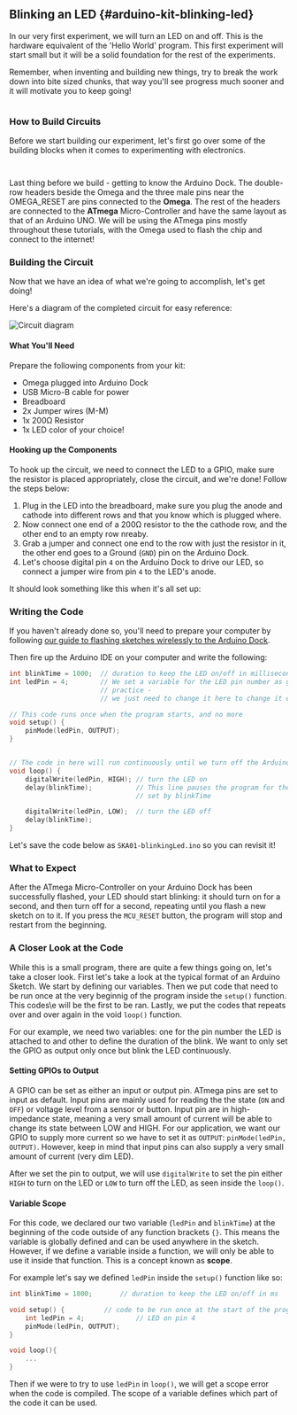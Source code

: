 ## Blinking an LED {#arduino-kit-blinking-led}

In our very first experiment, we will turn an LED on and off. This is the hardware equivalent of the 'Hello World' program. This first experiment will start small but it will be a solid foundation for the rest of the experiments.

<!-- // TODO: IMAGE insert a gif of what this experiment will accomplish, need to get people excited! -->


Remember, when inventing and building new things, try to break the work down into bite sized chunks, that way you'll see progress much sooner and it will motivate you to keep going!

<!-- LEDs -->
```{r child = '../../shared/led.md'}
```

### How to Build Circuits

Before we start building our experiment, let's first go over some of the building blocks when it comes to experimenting with electronics.

<!-- Jumper wires -->
```{r child = '../../shared/jumper-wires.md'}
```

<!-- Breadboard -->
```{r child = '../../shared/breadboard.md'}
```

Last thing before we build - getting to know the Arduino Dock. The double-row headers beside the Omega and the three male pins near the OMEGA_RESET are pins connected to the **Omega**. The rest of the headers are connected to the **ATmega** Micro-Controller and have the same layout as that of an Arduino UNO. We will be using the ATmega pins mostly throughout these tutorials, with the Omega used to flash the chip and connect to the internet!


### Building the Circuit

Now that we have an idea of what we're going to accomplish, let's get doing!

Here's a diagram of the completed circuit for easy reference:

<!-- // DONE: CIRCUIT DIAGRAM -->
![Circuit diagram](https://raw.githubusercontent.com/OnionIoT/Onion-Docs/master/Omega2/Kit-Guides/Arduino/diagrams/01-circuit-diagram.png)

#### What You'll Need

Prepare the following components from your kit:

* Omega plugged into Arduino Dock
* USB Micro-B cable for power
* Breadboard
* 2x Jumper wires (M-M)
* 1x 200Ω Resistor
* 1x LED color of your choice!

#### Hooking up the Components

To hook up the circuit, we need to connect the LED to a GPIO, make sure the resistor is placed appropriately, close the circuit, and we're done! Follow the steps below:

1. Plug in the LED into the breadboard, make sure you plug the anode and cathode into different rows and that you know which is plugged where.
1. Now connect one end of a 200Ω resistor to the the cathode row, and the other end to an empty row nreaby.
1. Grab a jumper and connect one end to the row with just the resistor in it, the other end goes to a Ground (`GND`) pin on the Arduino Dock.
1. Let's choose digital pin `4` on the Arduino Dock to drive our LED, so connect a jumper wire from pin `4` to the LED's anode.

It should look something like this when it's all set up:

<!-- // TODO: IMAGE of finished circuit -->


### Writing the Code

If you haven't already done so, you'll need to prepare your computer by following [our guide to flashing sketches wirelessly to the Arduino Dock](#flash-arduino-dock-wirelessly).

Then fire up the Arduino IDE on your computer and write the following:

```c
int blinkTime = 1000;  // duration to keep the LED on/off in milliseconds
int ledPin = 4;        // We set a variable for the LED pin number as good
                       // practice -
                       // we just need to change it here to change it everywhere

// This code runs once when the program starts, and no more
void setup() {			
    pinMode(ledPin, OUTPUT);
}


// The code in here will run continuously until we turn off the Arduino
void loop() {			
    digitalWrite(ledPin, HIGH); // turn the LED on
    delay(blinkTime);           // This line pauses the program for the amount
                                // set by blinkTime

    digitalWrite(ledPin, LOW);  // turn the LED off
    delay(blinkTime);
}
```

Let's save the code below as `SKA01-blinkingLed.ino` so you can revisit it!

### What to Expect

After the ATmega Micro-Controller on your Arduino Dock has been successfully flashed, your LED should start blinking: it should turn on for a second, and then turn off for a second, repeating until you flash a new sketch on to it. If you press the `MCU_RESET` button, the program will stop and restart from the beginning.

### A Closer Look at the Code

While this is a small program, there are quite a few things going on, let's take a closer look. First let's take a look at the typical format of an Arduino Sketch. We start by defining our variables. Then we put code that need to be run once at the very beginnig of the program inside the `setup()` function. This codes\e will be the first to be ran. Lastly, we put the codes that repeats over and over again in the void `loop()` function.

For our example, we need two variables: one for the pin number the LED is attached to and other to define the duration of the blink. We want to only set the GPIO as output only once but blink the LED continuously.

#### Setting GPIOs to Output

A GPIO can be set as either an input or output pin. ATmega pins are set to input as default. Input pins are mainly used for reading the the state (`ON` and `OFF`) or voltage level from a sensor or button. Input pin are in high-impedance state, meaning a very small amount of current will be able to change its state between LOW and HIGH. For our application, we want our GPIO to supply more current so we have to set it as `OUTPUT`: `pinMode(ledPin, OUTPUT)`. However, keep in mind that input pins can also supply a very small amount of current (very dim LED).

After we set the pin to output, we will use `digitalWrite` to set the pin either `HIGH` to turn on the LED or `LOW` to turn off the LED, as seen inside the `loop()`.

#### Variable Scope

For this code, we declared our two variable (`ledPin` and `blinkTime`) at the beginning of the code outside of any function brackets `{}`. This means the variable is globally defined and can be used anywhere in the sketch. However, if we define a variable inside a function, we will only be able to use it inside that function. This is a concept known as **scope**.

For example let's say we defined `ledPin` inside the `setup()` function like so:

```c
int blinkTime = 1000;       // duration to keep the LED on/off in ms

void setup() {			// code to be run once at the start of the program
	int ledPin = 4;             // LED on pin 4
    pinMode(ledPin, OUTPUT);
}

void loop(){
	...
}
```

Then if we were to try to use `ledPin` in `loop()`, we will get a scope error when the code is compiled. The scope of a variable defines which part of the code it can be used.

